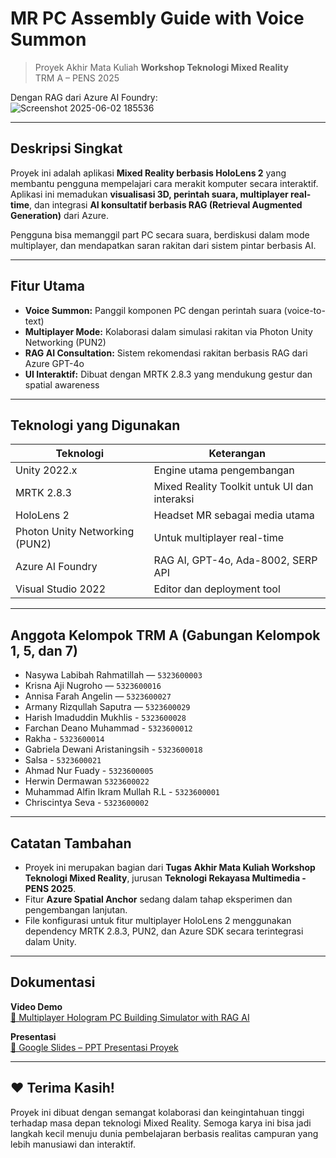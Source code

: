 # MR PC Assembly Guide with Voice Summon

> Proyek Akhir Mata Kuliah **Workshop Teknologi Mixed Reality**  
> TRM A – PENS 2025  

Dengan RAG dari Azure AI Foundry:  
![Screenshot 2025-06-02 185536](https://github.com/user-attachments/assets/1d4209a0-16a5-4f70-bf71-bc5a5b3bda38)

---

## Deskripsi Singkat

Proyek ini adalah aplikasi **Mixed Reality berbasis HoloLens 2** yang membantu pengguna mempelajari cara merakit komputer secara interaktif. Aplikasi ini memadukan **visualisasi 3D, perintah suara, multiplayer real-time**, dan integrasi **AI konsultatif berbasis RAG (Retrieval Augmented Generation)** dari Azure.  

Pengguna bisa memanggil part PC secara suara, berdiskusi dalam mode multiplayer, dan mendapatkan saran rakitan dari sistem pintar berbasis AI.

---

## Fitur Utama

-  **Voice Summon:** Panggil komponen PC dengan perintah suara (voice-to-text)
-  **Multiplayer Mode:** Kolaborasi dalam simulasi rakitan via Photon Unity Networking (PUN2)
-  **RAG AI Consultation:** Sistem rekomendasi rakitan berbasis RAG dari Azure GPT-4o
-  **UI Interaktif:** Dibuat dengan MRTK 2.8.3 yang mendukung gestur dan spatial awareness

---

## Teknologi yang Digunakan

| Teknologi | Keterangan |
|-----------|------------|
| Unity 2022.x | Engine utama pengembangan |
| MRTK 2.8.3 | Mixed Reality Toolkit untuk UI dan interaksi |
| HoloLens 2 | Headset MR sebagai media utama |
| Photon Unity Networking (PUN2) | Untuk multiplayer real-time |
| Azure AI Foundry | RAG AI, GPT-4o, Ada-8002, SERP API |
| Visual Studio 2022 | Editor dan deployment tool |

---

## Anggota Kelompok TRM A (Gabungan Kelompok 1, 5, dan 7)

-  Nasywa Labibah Rahmatillah — `5323600003`  
-  Krisna Aji Nugroho — `5323600016`  
-  Annisa Farah Angelin — `5323600027`  
-  Armany Rizqullah Saputra — `5323600029`
-  Harish Imaduddin Mukhlis - `5323600028`
-  Farchan Deano Muhammad - `5323600012`
-  Rakha - `5323600014`
-  Gabriela Dewani Aristaningsih - `5323600018`
-  Salsa - `5323600021`
-  Ahmad Nur Fuady - `5323600005`
-  Herwin Dermawan `5323600022`
-  Muhammad Alfin Ikram Mullah R.L - `5323600001`
-  Chriscintya Seva - `5323600002`

---

## Catatan Tambahan

- Proyek ini merupakan bagian dari **Tugas Akhir Mata Kuliah Workshop Teknologi Mixed Reality**, jurusan **Teknologi Rekayasa Multimedia - PENS 2025**.
- Fitur **Azure Spatial Anchor** sedang dalam tahap eksperimen dan pengembangan lanjutan.
- File konfigurasi untuk fitur multiplayer HoloLens 2 menggunakan dependency MRTK 2.8.3, PUN2, dan Azure SDK secara terintegrasi dalam Unity.

---

## Dokumentasi

 **Video Demo**  
[🔗 Multiplayer Hologram PC Building Simulator with RAG AI](https://youtu.be/uakTeJh0mWE?feature=shared)

 **Presentasi**  
[🔗 Google Slides – PPT Presentasi Proyek](https://docs.google.com/spreadsheets/d/1vT2kA2toumUxTsMtgWxBfg4_Eo3GZxn9rKXfPu-4MMI/edit?usp=sharing)

---

## ❤️ Terima Kasih!

Proyek ini dibuat dengan semangat kolaborasi dan keingintahuan tinggi terhadap masa depan teknologi Mixed Reality. Semoga karya ini bisa jadi langkah kecil menuju dunia pembelajaran berbasis realitas campuran yang lebih manusiawi dan interaktif.  
